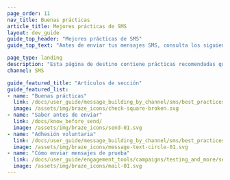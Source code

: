 ```yaml
---
page_order: 11
nav_title: Buenas prácticas
article_title: Mejores prácticas de SMS
layout: dev_guide
guide_top_header: "Mejores prácticas de SMS"
guide_top_text: "Antes de enviar tus mensajes SMS, consulta los siguientes artículos para saber qué cosas debes saber y comprobar."

page_type: landing
description: "Esta página de destino contiene prácticas recomendadas que ponen de relieve los aspectos que debe conocer y comprobar antes de enviar un mensaje."
channel: SMS

guide_featured_title: "Artículos de sección"
guide_featured_list:
- name: "Buenas prácticas"
  link: /docs/user_guide/message_building_by_channel/sms/best_practices/best_practices/
  image: /assets/img/braze_icons/check-square-broken.svg
- name: "Saber antes de enviar"
  link: /docs/know_before_send/
  image: /assets/img/braze_icons/send-01.svg
- name: "Adhesión voluntaria"
  link: /docs/user_guide/message_building_by_channel/sms/best_practices/opt-ins/
  image: /assets/img/braze_icons/message-text-circle-01.svg
- name: "Cómo enviar mensajes de prueba"
  link: /docs/user_guide/engagement_tools/campaigns/testing_and_more/sending_test_messages/
  image: /assets/img/braze_icons/mail-01.svg
---
```


<br><br>
